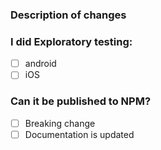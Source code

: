 ### Description of changes

### I did Exploratory testing:

  - [ ] android
  - [ ] iOS

### Can it be published to NPM?

  - [ ] Breaking change
  - [ ] Documentation is updated

